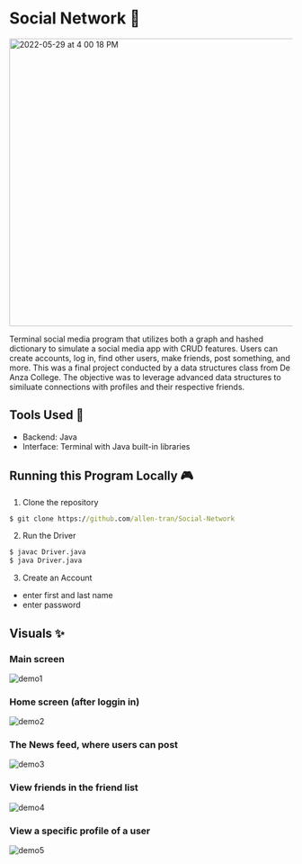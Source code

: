 # Social Network 👥

<img width="511" alt=" 2022-05-29 at 4 00 18 PM" src="https://user-images.githubusercontent.com/63386979/170894665-0edb3fe7-69dc-4d08-828d-27578da01b4e.png">

Terminal social media program that utilizes both a graph and hashed dictionary to simulate a social media app with CRUD features. Users can create accounts, log in, find other users, make friends, post something, and more. This was a final project conducted by a data structures class from De Anza College. The objective was to leverage advanced data structures to similuate connections with profiles and their respective friends.

## Tools Used 🔧
- Backend: Java
- Interface: Terminal with Java built-in libraries

## Running this Program Locally 🎮
1. Clone the repository
```cmd
$ git clone https://github.com/allen-tran/Social-Network
```
2. Run the Driver
```cmd
$ javac Driver.java
$ java Driver.java
```
3. Create an Account
- enter first and last name
- enter password


## Visuals ✨

### Main screen

![demo1](https://user-images.githubusercontent.com/83048295/131197358-afb27c25-3d38-4836-8f81-21cb64d0f2c6.png)

### Home screen (after loggin in)

![demo2](https://user-images.githubusercontent.com/83048295/131197382-8ef77808-ac36-42b2-b22d-0d7d7c40644e.png)

### The News feed, where users can post

![demo3](https://user-images.githubusercontent.com/83048295/131197502-34135d2e-b6f6-4569-b5e2-332e92fcc5b8.png)

### View friends in the friend list

![demo4](https://user-images.githubusercontent.com/83048295/131197523-66ebe931-0603-42f1-8039-ec9a2ceaa1a4.png)

### View a specific profile of a user

![demo5](https://user-images.githubusercontent.com/83048295/131197532-dbce6ab3-a0af-46c6-a75a-8e99c11a60c9.png)
